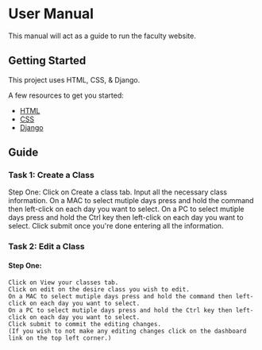 # User Manual
This manual will act as a guide to run the faculty website.

## Getting Started

This project uses HTML, CSS, & Django.

A few resources to get you started:
- [HTML](https://html.com/)
- [CSS](https://www.tutorialspoint.com/css/)
- [Django](https://www.djangoproject.com/)

## Guide

### Task 1: Create a Class
Step One: 
	Click on Create a class tab.
	Input all the necessary class information. 
	On a MAC to select mutiple days press and hold the command then left-click on each day you want to select.
	On a PC to select mutiple days press and hold the Ctrl key then left-click on each day you want to select.
	Click submit once you're done entering all the information.
	
### Task 2: Edit a Class
#### Step One: 
	Click on View your classes tab.
	Click on edit on the desire class you wish to edit.
	On a MAC to select mutiple days press and hold the command then left-click on each day you want to select.
	On a PC to select mutiple days press and hold the Ctrl key then left-click on each day you want to select.
	Click submit to commit the editing changes.
	(If you wish to not make any editing changes click on the dashboard link on the top left corner.)
	
